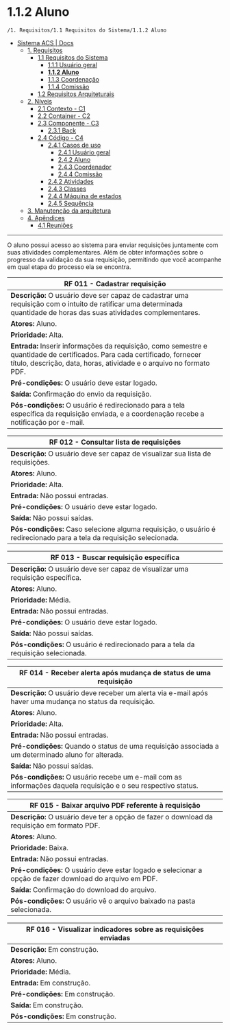 # 1.1.2 Aluno

`/1. Requisitos/1.1 Requisitos do Sistema/1.1.2 Aluno`

* [Sistema ACS | Docs](../../../README.md)
  * [1. Requisitos](../../../1.%20Requisitos/README.md)
    * [1.1 Requisitos do Sistema](../../../1.%20Requisitos/1.1%20Requisitos%20do%20Sistema/README.md)
      * [1.1.1 Usuário geral](../../../1.%20Requisitos/1.1%20Requisitos%20do%20Sistema/1.1.1%20Usu%C3%A1rio%20geral/README.md)
      * [**1.1.2 Aluno**](../../../1.%20Requisitos/1.1%20Requisitos%20do%20Sistema/1.1.2%20Aluno/README.md)
      * [1.1.3 Coordenação](../../../1.%20Requisitos/1.1%20Requisitos%20do%20Sistema/1.1.3%20Coordena%C3%A7%C3%A3o/README.md)
      * [1.1.4 Comissão](../../../1.%20Requisitos/1.1%20Requisitos%20do%20Sistema/1.1.4%20Comiss%C3%A3o/README.md)
    * [1.2 Requisitos Arquiteturais](../../../1.%20Requisitos/1.2%20Requisitos%20Arquiteturais/README.md)
  * [2. Níveis](../../../2.%20N%C3%ADveis/README.md)
    * [2.1 Contexto - C1](../../../2.%20N%C3%ADveis/2.1%20Contexto%20-%20C1/README.md)
    * [2.2 Container - C2](../../../2.%20N%C3%ADveis/2.2%20Container%20-%20C2/README.md)
    * [2.3 Componente - C3](../../../2.%20N%C3%ADveis/2.3%20Componente%20-%20C3/README.md)
      * [2.3.1 Back](../../../2.%20N%C3%ADveis/2.3%20Componente%20-%20C3/2.3.1%20Back/README.md)
    * [2.4 Código - C4](../../../2.%20N%C3%ADveis/2.4%20C%C3%B3digo%20-%20C4/README.md)
      * [2.4.1 Casos de uso](../../../2.%20N%C3%ADveis/2.4%20C%C3%B3digo%20-%20C4/2.4.1%20Casos%20de%20uso/README.md)
        * [2.4.1 Usuário geral](../../../2.%20N%C3%ADveis/2.4%20C%C3%B3digo%20-%20C4/2.4.1%20Casos%20de%20uso/2.4.1%20Usu%C3%A1rio%20geral/README.md)
        * [2.4.2 Aluno](../../../2.%20N%C3%ADveis/2.4%20C%C3%B3digo%20-%20C4/2.4.1%20Casos%20de%20uso/2.4.2%20Aluno/README.md)
        * [2.4.3 Coordenador](../../../2.%20N%C3%ADveis/2.4%20C%C3%B3digo%20-%20C4/2.4.1%20Casos%20de%20uso/2.4.3%20Coordenador/README.md)
        * [2.4.4 Comissão](../../../2.%20N%C3%ADveis/2.4%20C%C3%B3digo%20-%20C4/2.4.1%20Casos%20de%20uso/2.4.4%20Comiss%C3%A3o/README.md)
      * [2.4.2 Atividades](../../../2.%20N%C3%ADveis/2.4%20C%C3%B3digo%20-%20C4/2.4.2%20Atividades/README.md)
      * [2.4.3 Classes](../../../2.%20N%C3%ADveis/2.4%20C%C3%B3digo%20-%20C4/2.4.3%20Classes/README.md)
      * [2.4.4 Máquina de estados](../../../2.%20N%C3%ADveis/2.4%20C%C3%B3digo%20-%20C4/2.4.4%20M%C3%A1quina%20de%20estados/README.md)
      * [2.4.5 Sequência](../../../2.%20N%C3%ADveis/2.4%20C%C3%B3digo%20-%20C4/2.4.5%20Sequ%C3%AAncia/README.md)
  * [3. Manutenção da arquitetura](../../../3.%20Manuten%C3%A7%C3%A3o%20da%20arquitetura/README.md)
  * [4. Apêndices](../../../4.%20Ap%C3%AAndices/README.md)
    * [4.1 Reuniões](../../../4.%20Ap%C3%AAndices/4.1%20Reuni%C3%B5es/README.md)

---

O aluno possui acesso ao sistema para enviar requisições juntamente com suas atividades complementares. Além de obter informações sobre o progresso da validação da sua requisição, permitindo que você acompanhe em qual etapa do processo ela se encontra.

| RF 011 - Cadastrar requisição                                                                                                                                                                     |
| ------------------------------------------------------------------------------------------------------------------------------------------------------------------------------------------------- |
| **Descrição:** O usuário deve ser capaz de cadastrar uma requisição com o intuito de ratificar uma determinada quantidade de horas das suas atividades complementares.                            |
| **Atores:** Aluno.                                                                                                                                                                                |
| **Prioridade:** Alta.                                                                                                                                                                             |
| **Entrada:** Inserir informações da requisição, como semestre e quantidade de certificados. Para cada certificado, fornecer título, descrição, data, horas, atividade e o arquivo no formato PDF. |
| **Pré-condições:** O usuário deve estar logado.                                                                                                                                                   |
| **Saída:** Confirmação do envio da requisição.                                                                                                                                                    |
| **Pós-condições:** O usuário é redirecionado para a tela específica da requisição enviada, e a coordenação recebe a notificação por e-mail.                                                       |

| RF 012 - Consultar lista de requisições                                                                               |
| --------------------------------------------------------------------------------------------------------------------- |
| **Descrição:** O usuário deve ser capaz de visualizar sua lista de requisições.                                       |
| **Atores:** Aluno.                                                                                                    |
| **Prioridade:** Alta.                                                                                                 |
| **Entrada:** Não possui entradas.                                                                                     |
| **Pré-condições:** O usuário deve estar logado.                                                                       |
| **Saída:** Não possui saídas.                                                                                         |
| **Pós-condições:** Caso selecione alguma requisição, o usuário é redirecionado para a tela da requisição selecionada. |

| RF 013 - Buscar requisição específica                                               |
| ----------------------------------------------------------------------------------- |
| **Descrição:** O usuário deve ser capaz de visualizar uma requisição específica.    |
| **Atores:** Aluno.                                                                  |
| **Prioridade:** Média.                                                              |
| **Entrada:** Não possui entradas.                                                   |
| **Pré-condições:** O usuário deve estar logado.                                     |
| **Saída:** Não possui saídas.                                                       |
| **Pós-condições:** O usuário é redirecionado para a tela da requisição selecionada. |

| RF 014 - Receber alerta após mudança de status de uma requisição                                               |
| -------------------------------------------------------------------------------------------------------------- |
| **Descrição:** O usuário deve receber um alerta via e-mail após haver uma mudança no status da requisição.     |
| **Atores:** Aluno.                                                                                             |
| **Prioridade:** Alta.                                                                                          |
| **Entrada:** Não possui entradas.                                                                              |
| **Pré-condições:** Quando o status de uma requisição associada a um determinado aluno for alterada.            |
| **Saída:** Não possui saídas.                                                                                  |
| **Pós-condições:** O usuário recebe um e-mail com as informações daquela requisição e o seu respectivo status. |

| RF 015 - Baixar arquivo PDF referente à requisição                                                       |
| -------------------------------------------------------------------------------------------------------- |
| **Descrição:** O usuário deve ter a opção de fazer o download da requisição em formato PDF.              |
| **Atores:** Aluno.                                                                                       |
| **Prioridade:** Baixa.                                                                                   |
| **Entrada:** Não possui entradas.                                                                        |
| **Pré-condições:** O usuário deve estar logado e selecionar a opção de fazer download do arquivo em PDF. |
| **Saída:** Confirmação do download do arquivo.                                                           |
| **Pós-condições:** O usuário vê o arquivo baixado na pasta selecionada.                                  |

| RF 016 - Visualizar indicadores sobre as requisições enviadas |
| ------------------------------------------------------------- |
| **Descrição:** Em construção.                                 |
| **Atores:** Aluno.                                            |
| **Prioridade:** Média.                                        |
| **Entrada:** Em construção.                                   |
| **Pré-condições:** Em construção.                             |
| **Saída:** Em construção.                                     |
| **Pós-condições:** Em construção.